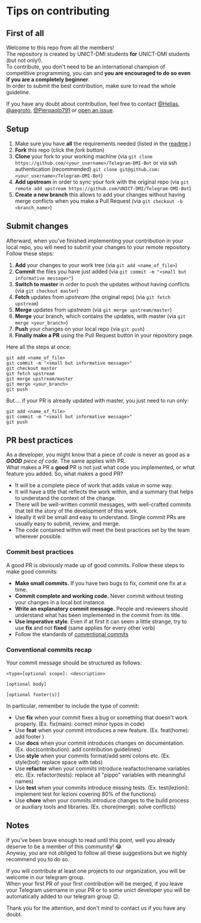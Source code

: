 # Tips on contributing

## First of all

Welcome to this repo from all the members!  
The repository is created by UNICT-DMI students **for** UNICT-DMI students (but not only!).  
To contribute, you don't need to be an international champion of competitive programming, you can and **you are encouraged to do so even if you are a completely beginner**.  
In order to submit the best contribution, make sure to read the whole guideline.

If you have any doubt about contribution, feel free to contact [@Helias](https://t.me/Helias), [@aegroto](https://t.me/aegroto), [@Pierpaolo791](https://t.me/Pierpaolo791) or [open an issue](https://github.com/UNICT-DMI/Telegram-DMI-Bot/issues/new).

## Setup

1. Make sure you have **all** the requirements needed (listed in the [readme](README.md).)
2. **Fork** this repo (click the _fork_ button)
3. **Clone** your fork to your working machine (via `git clone https://github.com/<your_username>/Telegram-DMI-Bot` or via ssh authentication (recommended) `git clone git@github.com:<your_username>/Telegram-DMI-Bot`)
4. **Add upstream** in order to sync your fork with the original repo (via `git remote add upstream https://github.com/UNICT-DMI/Telegram-DMI-Bot`)
5. **Create a new branch** this allows to add your changes without having merge conflicts when you make a Pull Request (via `git checkout -b <branch_name>`)

## Submit changes

Afterward, when you've finished implementing your contribution in your local repo, you will need to submit your changes to your remote repository.  
Follow these steps:

1. **Add** your changes to your work tree (via `git add <name_of_file>`)
2. **Commit** the files you have just added (via `git commit -m "<small but informative message>"`)
3. **Switch to master** in order to push the updates without having conflicts (via `git checkout master`)
4. **Fetch** updates from _upstream_ (the original repo) (via `git fetch upstream`)
4. **Merge** updates from _upstream_ (via `git merge upstream/master`)
5. **Merge** your branch, which contains the updates, with master (via `git merge <your_branch>`)
6. **Push** your changes on your local repo (via `git push`)
7. **Finally make a PR** using the Pull Request button in your repository page.

Here all the steps at once:
```
git add <name_of_file>
git commit -m "<small but informative message>"
git checkout master
git fetch upstream
git merge upstream/master
git merge <your_branch>
git push
```

But.... if your PR is already updated with master, you just need to run only:  
```
git add <name_of_file>
git commit -m "<small but informative message>"
git push
```

## PR best practices

As a developer, you might know that a piece of _code_ is never as good as a _**GOOD** piece of code_. The same applies with PR.  
What makes a PR a **good** PR is not just what code you implemented, or what feature you added. So, what makes a good PR?

* It will be a complete piece of work that adds value in some way.
* It will have a title that reflects the work within, and a summary that helps to understand the context of the change.
* There will be well-written commit messages, with well-crafted commits that tell the story of the development of this work.
* Ideally it will be small and easy to understand. Single commit PRs are usually easy to submit, review, and merge.
* The code contained within will meet the best practices set by the team wherever possible.

### Commit best practices

A good PR is obviously made up of good commits. Follow these steps to make good commits:

* **Make small commits.** If you have two bugs to fix, commit one fix at a time.
* **Commit complete and working code.** Never commit without testing your changes in a local bot instance.
* **Write an explanatory commit message.** People and reviewers should understand what has been implemented in the commit from its title.
* **Use imperative style**. Even if at first it can seem a little strange, try to use **fix** and not **fixed** (same applies for every other verb)
* Follow the standards of [conventional commits](https://www.conventionalcommits.org/en/v1.0.0/)

### Conventional commits recap

Your commit message should be structured as follows:

```
<type>[optional scope]: <description>

[optional body]

[optional footer(s)]
```

In particular, remember to include the type of commit:

* Use **fix** when your commit fixes a bug or something that doesn't work properly. (Ex. fix(main): correct minor typos in code)
* Use **feat** when your commit introduces a new feature. (Ex. feat(home): add footer )
* Use **docs** when your commit introduces changes on documentation. (Ex. doc(contribution): add contribution guidelines)
* Use **style** when your commits format/add semi colons etc. (Ex. style(bot): replace space with tabs)
* Use **refactor** when your commits introduce reafactor/rename variables etc. (Ex. refactor(tests): replace all "pippo" variables with meaningful names)
* Use **test** when your commits introduce missing tests. (Ex. test(lezioni): implement test for lezioni covering 80% of the functions)
* Use **chore** when your commits introduce changes to the build process or auxiliary tools and libraries. (Ex. chore(merge): solve conflicts)

## Notes

If you've been brave enough to read until this point, well you already deserve to be a member of this community! 😂  
Anyway, you are not obliged to follow all these suggestions but we highly recommend you to do so.

If you will contribute at least one projects to our organization, you will be welcome in our telegram group.  
When your first PR of your first contribution will be merged, if you leave your Telegram username in your PR or to some unict developer you will be automatically added to our telegram group :wink:.

Thank you for the attention, and don't mind to contact us if you have any doubt.
